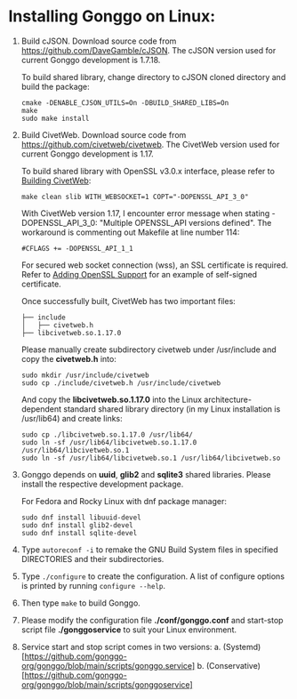 # Installing Gonggo on Linux:

1. Build cJSON. Download source code from https://github.com/DaveGamble/cJSON. The cJSON version used for current Gonggo development is 1.7.18.
   
   To build shared library, change directory to cJSON cloned directory and build the package:

   ```console
   cmake -DENABLE_CJSON_UTILS=On -DBUILD_SHARED_LIBS=On
   make
   sudo make install
   ```

2. Build CivetWeb. Download source code from https://github.com/civetweb/civetweb. The CivetWeb version used for current Gonggo development is 1.17.

   To build shared library with OpenSSL v3.0.x interface, please refer to [Building CivetWeb](https://github.com/civetweb/civetweb/blob/master/docs/Building.md):
   
   ```console
   make clean slib WITH_WEBSOCKET=1 COPT="-DOPENSSL_API_3_0"
   ```

   With CivetWeb version 1.17, I encounter error message when stating -DOPENSSL_API_3_0:  "Multiple OPENSSL_API versions defined". The workaround is commenting out Makefile at line number 114:

   ```console
   #CFLAGS += -DOPENSSL_API_1_1
   ```
   
   For secured web socket connection (wss), an SSL certificate is required. Refer to [Adding OpenSSL Support](https://github.com/civetweb/civetweb/blob/master/docs/OpenSSL.md) for an example of self-signed certificate.
	
	Once successfully built, CivetWeb has two important files:

    ```
	├── include
	│   ├── civetweb.h
	├── libcivetweb.so.1.17.0
	
	```
	
	Please manually create subdirectory civetweb under /usr/include and copy the **civetweb.h** into:
	
	```console
	sudo mkdir /usr/include/civetweb
	sudo cp ./include/civetweb.h /usr/include/civetweb
	```
	
	And copy the **libcivetweb.so.1.17.0** into the Linux architecture-dependent standard shared library directory (in my Linux installation is /usr/lib64) and create links:
	
	```console
	sudo cp ./libcivetweb.so.1.17.0 /usr/lib64/
   sudo ln -sf /usr/lib64/libcivetweb.so.1.17.0 /usr/lib64/libcivetweb.so.1
   sudo ln -sf /usr/lib64/libcivetweb.so.1 /usr/lib64/libcivetweb.so
	```

2. Gonggo depends on **uuid**, **glib2** and **sqlite3** shared libraries. Please install the respective development package.

   For Fedora and Rocky Linux with dnf package manager:

   ```console
   sudo dnf install libuuid-devel
   sudo dnf install glib2-devel
   sudo dnf install sqlite-devel
	```
	
3. Type `autoreconf -i` to remake the GNU Build System files in specified DIRECTORIES and their subdirectories.

4. Type `./configure` to create the configuration. A list of configure options is printed by running `configure --help`.

5. Then type `make` to build Gonggo.

6. Please modify the configuration file **./conf/gonggo.conf** and start-stop script file **./gonggoservice** to suit your Linux environment.

7. Service start and stop script comes in two versions:
   a. (Systemd)[https://github.com/gonggo-org/gonggo/blob/main/scripts/gonggo.service]
   b. (Conservative)[https://github.com/gonggo-org/gonggo/blob/main/scripts/gonggoservice]